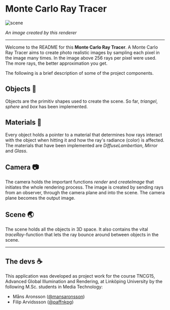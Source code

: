 # Monte Carlo Ray Tracer

![scene](https://i.imgur.com/q9fl0Oe.png)

*An image created by this renderer*

---

Welcome to the README for this **Monte Carlo Ray Tracer**. A Monte Carlo Ray Tracer aims to create photo realistic images by sampling each pixel in the image many times.
In the image above 256 rays per pixel were used. The more rays, the better approximation you get.

The following is a brief description of some of the project components.

## Objects 📄
Objects are the primitiv shapes used to create the scene. So far, *triangel*, *sphere* and *box* has been implemented.

## Materials 🎨
Every object holds a pointer to a material that determines how rays interact with the object when hitting it and how the ray's radiance (color) is affected.
The materials that have been implemented are *DiffuseLambertian*, *Mirror* and *Glass*.

## Camera 📷
The camera holds the important functions *render* and *createImage* that initiates the whole rendering process. The image is created by sending rays from an observer,
through the camera plane and into the scene. The camera plane becomes the output image.

## Scene 🌏
The scene holds all the objects in 3D space. It also contains the vital *traceRay*-function that lets the ray bounce around between objects in the scene.

---

## The devs ☕
This application was developed as project work for the course TNCG15, Advanced Global Illumination and Rendering, at Linköping University by the following M.Sc. students in Media Technology:
- Måns Aronsson ([@mansaronsson](https://github.com/mansaronsson))
- Filip Arvidssson ([@paffnkpg](https://github.com/paffnkpg))
